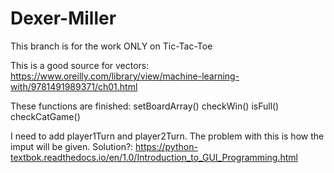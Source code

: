 ﻿# Dexer-Miller
This branch is for the work ONLY on Tic-Tac-Toe

This is a good source for vectors: https://www.oreilly.com/library/view/machine-learning-with/9781491989371/ch01.html

These functions are finished:
    setBoardArray()
    checkWin()
    isFull()
    checkCatGame()

I need to add player1Turn and player2Turn.
    The problem with this is how the imput will be given. 
    Solution?: https://python-textbok.readthedocs.io/en/1.0/Introduction_to_GUI_Programming.html